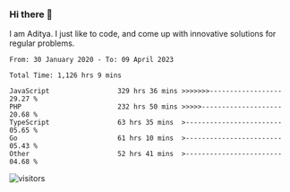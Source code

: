 ### Hi there 👋

I am Aditya. I just like to code, and come up with innovative solutions for regular problems.

<!--START_SECTION:waka-->

```text
From: 30 January 2020 - To: 09 April 2023

Total Time: 1,126 hrs 9 mins

JavaScript                 329 hrs 36 mins >>>>>>>------------------   29.27 %
PHP                        232 hrs 50 mins >>>>>--------------------   20.68 %
TypeScript                 63 hrs 35 mins  >------------------------   05.65 %
Go                         61 hrs 10 mins  >------------------------   05.43 %
Other                      52 hrs 41 mins  >------------------------   04.68 %
```

<!--END_SECTION:waka-->

![visitors](https://visitor-badge.glitch.me/badge?page_id=BrainBuzzer.visitor-badge&left_color=green&right_color=red)
